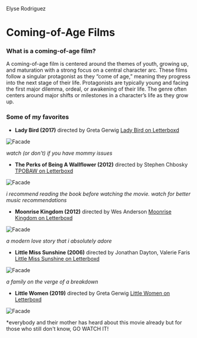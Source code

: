 Elyse Rodriguez
# Coming-of-Age Films
### What is a coming-of-age film?
A coming-of-age film is centered around the themes of youth, growing up, and maturation with a strong focus on a central character arc. These films follow a singular protagonist as they “come of age,” meaning they progress into the next stage of their life. Protagonists are typically young and facing the first major dilemma, ordeal, or awakening of their life. The genre often centers around major shifts or milestones in a character’s life as they grow up. 
### Some of my favorites
- **Lady Bird (2017)** directed by Greta Gerwig
[Lady Bird on Letterboxd](https://letterboxd.com/film/lady-bird/)

![Facade](https://i.pinimg.com/originals/5b/e8/1a/5be81a229b881674352e7a42145271fa.jpg)

*watch (or don't) if you have mommy issues*

- **The Perks of Being A Wallflower (2012)** directed by Stephen Chbosky
[TPOBAW on Letterboxd](https://letterboxd.com/film/the-perks-of-being-a-wallflower/)

![Facade](https://i.pinimg.com/originals/5b/c1/7b/5bc17b6ef6493481921155f1932e3621.jpg)

*i recommend reading the book before watching the movie. watch for better music recommendations*

- **Moonrise Kingdom (2012)** directed by Wes Anderson
[Moonrise Kingdom on Letterboxd](https://letterboxd.com/film/moonrise-kingdom/)

![Facade](https://i.pinimg.com/originals/2c/4c/82/2c4c824f8b342d243e5f6b0185bd3ee4.jpg)

*a modern love story that i absolutely adore*

- **Little Miss Sunshine (2006)** directed by Jonathan Dayton, Valerie Faris
[Little Miss Sunshine on Letterboxd](https://letterboxd.com/film/little-miss-sunshine/)

![Facade](https://i.pinimg.com/originals/4c/f9/b9/4cf9b9d1f2195b00a413b1121cc996f5.jpg)

*a family on the verge of a breakdown*

- **Little Women (2019)** directed by Greta Gerwig
[Little Women on Letterboxd](https://letterboxd.com/film/little-women-2019/)

![Facade](https://i.pinimg.com/originals/77/54/68/7754682e32f35b44ba0c64675979fcdf.jpg)

*everybody and their mother has heard about this movie already but for those who still don't know, GO WATCH IT!
